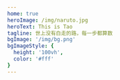 ```yaml
---
home: true
heroImage: /img/naruto.jpg
heroText: This is Tao
tagline: 世上没有白走的路，每一步都算数
bgImage: '/img/bg.png'
bgImageStyle: {
  height: '100vh',
  color: '#fff'
}
---
```

<NewFont />
